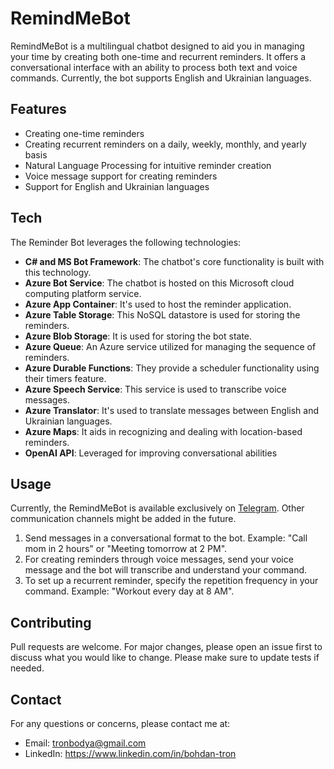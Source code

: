 # RemindMeBot

RemindMeBot is a multilingual chatbot designed to aid you in managing your time by creating both one-time and recurrent reminders. It offers a conversational interface with an ability to process both text and voice commands. Currently, the bot supports English and Ukrainian languages.

## Features

- Creating one-time reminders
- Creating recurrent reminders on a daily, weekly, monthly, and yearly basis
- Natural Language Processing for intuitive reminder creation
- Voice message support for creating reminders
- Support for English and Ukrainian languages

## Tech

The Reminder Bot leverages the following technologies:

- **C# and MS Bot Framework**: The chatbot's core functionality is built with this technology.
- **Azure Bot Service**: The chatbot is hosted on this Microsoft cloud computing platform service.
- **Azure App Container**: It's used to host the reminder application.
- **Azure Table Storage**: This NoSQL datastore is used for storing the reminders.
- **Azure Blob Storage**: It is used for storing the bot state.
- **Azure Queue**: An Azure service utilized for managing the sequence of reminders.
- **Azure Durable Functions**: They provide a scheduler functionality using their timers feature.
- **Azure Speech Service**: This service is used to transcribe voice messages.
- **Azure Translator**: It's used to translate messages between English and Ukrainian languages.
- **Azure Maps**: It aids in recognizing and dealing with location-based reminders.
- **OpenAI API**: Leveraged for improving conversational abilities 

## Usage

Currently, the RemindMeBot is available exclusively on [Telegram](https://t.me/JustRecallMeBot). Other communication channels might be added in the future.

1. Send messages in a conversational format to the bot. Example: "Call mom in 2 hours" or "Meeting tomorrow at 2 PM".
2. For creating reminders through voice messages, send your voice message and the bot will transcribe and understand your command.
3. To set up a recurrent reminder, specify the repetition frequency in your command. Example: "Workout every day at 8 AM".

## Contributing

Pull requests are welcome. For major changes, please open an issue first to discuss what you would like to change. Please make sure to update tests if needed.

## Contact

For any questions or concerns, please contact me at: 
- Email: tronbodya@gmail.com
- LinkedIn: https://www.linkedin.com/in/bohdan-tron
